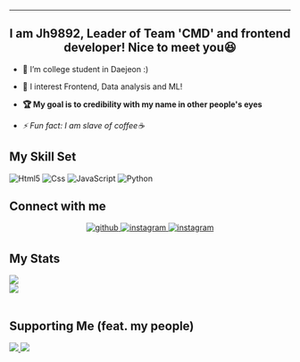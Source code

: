 ___

## <div align="center">I am Jh9892, Leader of Team 'CMD' and frontend developer! Nice to meet you😆</div>  
  
- 🔭 I’m college student in Daejeon :)  
  
- 🌱 I interest Frontend, Data analysis and ML!  
  
- **🏆 My goal is to credibility with my name in other people's eyes**  
  
- *⚡ Fun fact: I am slave of coffee☕*  

## My Skill Set  
![Html5](https://img.shields.io/badge/Html5-ffb9a6?style=flat-square&logo=HTML5) 
![Css](https://img.shields.io/badge/Css3-8ccfff?style=flat-square&logo=CSS3) 
![JavaScript](https://img.shields.io/badge/JavaScript-b3a117?style=flat-square&logo=JavaScript) 
![Python](https://img.shields.io/badge/Python-b8daff?style=flat-square&logo=Python) 

## Connect with me  
<div align="center">
<a href="https://github.com/https://github.com/JH9892" target="_blank">
<img src=https://img.shields.io/badge/github-%2324292e.svg?&style=for-the-badge&labelColor=white&logo=github&logoColor=black alt=github style="margin-bottom: 5px;" />
</a>
<a href="https://instagram.com/_xaihoon/" target="_blank">
<img src=https://img.shields.io/badge/instagram-%23000000.svg?&style=for-the-badge&labelColor=ff69b4&logo=instagram&logoColor=white alt=instagram style="margin-bottom: 5px;" />
</a>  
<a href="https://www.facebook.com/j9892/" target="_blank">
<img src=https://img.shields.io/badge/facebook-%23000000.svg?&style=for-the-badge&labelColor=blue&logo=facebook&logoColor=white alt=instagram style="margin-bottom: 5px;" />
</a>    
</div>  
  
## My Stats  
<div align="left"><img src="https://github-readme-stats.vercel.app/api/top-langs/?username=jh9892&hide_border=true&layout=compact" align="center" /></div>  
<div align="left"><img src="http://mazassumnida.wtf/api/v2/generate_badge?boj=jhchoi09" align="center" /></div>  
<br/>  

## Supporting Me (feat. my people)  
<a href="https://github.com/hm5938" align="center">
  <img src=https://img.shields.io/badge/Android-Hyemm-B39DDB?style=flat-square&logo=Android&labelColor=004D40 />
</ a> 
<a href="https://github.com/upswp" align="center">
  <img src=https://img.shields.io/badge/Backend-Upswp-283593?style=flat-square&logo=Spring&labelColor=F9FBE7 />
</ a>  

